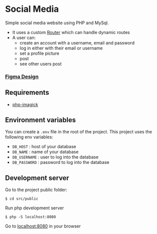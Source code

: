 # Social Media
Simple social media website using PHP and MySql.

- It uses a custom [Router](./src/Router.php) which can handle dynamic routes
- A user can: 
  - create an account with a username, email and password
  - log in either with their email or username
  - set a profile picture
  - post
  - see other users post

### [Figma Design](https://www.figma.com/file/WT36F4dOaKEwkGQvMBbrjG/Social-Media?node-id=0%3A1)

## Requirements
 - [php-imagick](https://www.php.net/manual/en/book.imagick.php)
 
## Environment variables 

You can create a `.env` file in the root of the project. 
This project uses the following env variables:
- `DB_HOST` : host of your database
- `DB_NAME` : name of your database
- `DB_USERNAME` : user to log into the database
- `DB_PASSWORD` : password to log into the database

## Development server

Go to the project public folder:
  ```
  $ cd src/public
  ```
Run php development server
  ```
  $ php -S localhost:8080
  ```
Go to [localhost:8080](http://localhost:8080) in your browser
